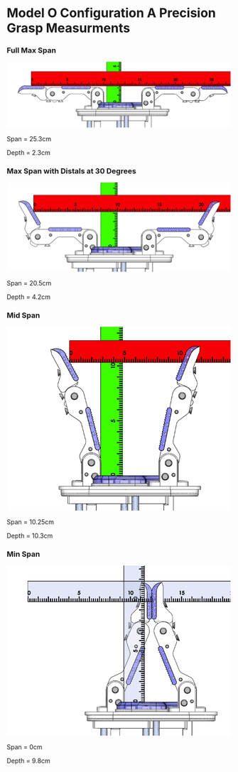 # Model O Configuration A Precision Grasp Measurments


### Full Max Span
![Full Max Span](Images/ModelO_ConfigA_Precision_FullMax.png)

Span = 25.3cm

Depth = 2.3cm


### Max Span with Distals at 30 Degrees
![Max Span](Images/ModelO_ConfA_Precision_30Max.png)

Span = 20.5cm

Depth = 4.2cm


### Mid Span
![Mid Span](Images/ModelO_ConfA_Precision_Mid.png)

Span = 10.25cm

Depth = 10.3cm


### Min Span
![Min Span](Images/ModelO_ConfA_Precision_Min.png)

Span = 0cm

Depth = 9.8cm
